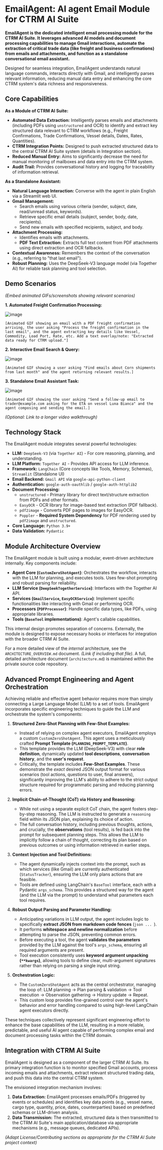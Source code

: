 # EmailAgent: AI agent Email Module for CTRM AI Suite

**EmailAgent is the dedicated intelligent email processing module for the CTRM AI Suite. It leverages advanced AI models and document processing capabilities to manage Gmail interactions, automate the extraction of critical trade data (like freight and business confirmations) from emails and attachments, and function as a standalone conversational email assistant.**

Designed for seamless integration, EmailAgent understands natural language commands, interacts directly with Gmail, and intelligently parses relevant information, reducing manual data entry and enhancing the core CTRM system's data richness and responsiveness.

## Core Capabilities

**As a Module of CTRM AI Suite:**

*   **Automated Data Extraction:** Intelligently parses emails and attachments (including PDFs using `unstructured` and OCR) to identify and extract key structured data relevant to CTRM workflows (e.g., Freight Confirmations, Trade Confirmations, Vessel details, Dates, Rates, Quantities).
*   **CTRM Integration Points:** Designed to push extracted structured data to the central CTRM AI Suite system (details in Integration section).
*   **Reduced Manual Entry:** Aims to significantly decrease the need for manual monitoring of mailboxes and data entry into the CTRM system.
*   **Audit Trail:** Provides conversational history and logging for traceability of information retrieval.

**As a Standalone Assistant:**

*   **Natural Language Interaction:** Converse with the agent in plain English via a Streamlit web UI.
*   **Gmail Management:**
    *   Search emails using various criteria (sender, subject, date, read/unread status, keywords).
    *   Retrieve specific email details (subject, sender, body, date, recipients).
    *   Send new emails with specified recipients, subject, and body.
*   **Attachment Processing:**
    *   Identifies emails with attachments.
    *   **PDF Text Extraction:** Extracts full text content from PDF attachments using direct extraction and OCR fallbacks.
*   **Contextual Awareness:** Remembers the context of the conversation (e.g., referring to "that last email").
*   **Robust Planning:** Uses the DeepSeek-V3 language model (via Together AI) for reliable task planning and tool selection.

## Demo Scenarios

*(Embed animated GIFs/screenshots showing relevant scenarios)*

**1. Automated Freight Confirmation Processing:**

![image](https://github.com/user-attachments/assets/baa2d881-4f49-4b99-bd97-e71b08e1220c)


`[Animated GIF showing an email with a PDF freight confirmation arriving, the user asking "Process the freight confirmation in the last email", and the agent extracting key details like Vessel, Commodity, Load Port, Rate, etc. Add a text overlay/note: "Extracted data ready for CTRM upload."]`

**2. Interactive Email Search & Query:**

![image](https://github.com/user-attachments/assets/2e199550-6ae1-42b6-ac37-fc6468412e13)


`[Animated GIF showing a user asking "Find emails about Corn shipments from last month" and the agent returning relevant results.]`

**3. Standalone Email Assistant Task:**

![image](https://github.com/user-attachments/assets/58c5ddae-7c3a-4aa6-9014-a58caa38d1cc)

`[Animated GIF showing the user asking "Send a follow-up email to trader@example.com asking for the ETA on vessel Luna Bianca" and the agent composing and sending the email.]`

*(Optional: Link to a longer video walkthrough)*

## Technology Stack

The EmailAgent module integrates several powerful technologies:

*   **LLM:** `DeepSeek-V3` (via `Together AI`) - For core reasoning, planning, and understanding.
*   **LLM Platform:** `Together AI` - Provides API access for LLM inference.
*   **Framework:** `LangChain` (Core concepts like Tools, Memory, Schemas), `Streamlit` (Standalone UI)
*   **Email Backend:** `Gmail API` via `google-api-python-client`
*   **Authentication:** `google-auth-oauthlib` / `google-auth-httplib2`
*   **Document Processing:**
    *   `unstructured` - Primary library for direct text/structure extraction from PDFs and other formats.
    *   `EasyOCR` - OCR library for image-based text extraction (PDF fallback).
    *   `pdf2image` - Converts PDF pages to images for EasyOCR.
    *   `Poppler` - **Required System Dependency** for PDF rendering used by `pdf2image` and `unstructured`.
*   **Core Language:** `Python 3.9+`
*   **Data Validation:** `Pydantic`

## Module Architecture Overview

The EmailAgent module is built using a modular, event-driven architecture internally. Key components include:

*   **Agent Core (`CustomZeroShotAgent`)**: Orchestrates the workflow, interacts with the LLM for planning, and executes tools. Uses few-shot prompting and robust parsing for reliability.
*   **LLM Service (`DeepSeekTogetherService`)**: Interfaces with the Together AI API.
*   **Services (`GmailService`, `EasyOCRService`)**: Implement specific functionalities like interacting with Gmail or performing OCR.
*   **Processors (`PDFProcessor`)**: Handle specific data types, like PDFs, using appropriate libraries.
*   **Tools (`BaseTool` implementations)**: Agent's callable capabilities.

This internal design promotes separation of concerns. Externally, the module is designed to expose necessary hooks or interfaces for integration with the broader CTRM AI Suite.

For a more detailed view of the *internal* architecture, see the `ARCHITECTURE_OVERVIEW.md` document. *(Link if including that file)*. A full, detailed architecture document (`architecture.md`) is maintained within the private source code repository.

## Advanced Prompt Engineering and Agent Orchestration

Achieving reliable and effective agent behavior requires more than simply connecting a Large Language Model (LLM) to a set of tools. EmailAgent incorporates specific engineering techniques to guide the LLM and orchestrate the system's components:

1.  **Structured Zero-Shot Planning with Few-Shot Examples:**
    *   Instead of relying on complex agent executors, EmailAgent employs a custom `CustomZeroShotAgent`. This agent uses a meticulously crafted **Prompt Template (`PLANNING_PROMPT_TEMPLATE`)**.
    *   This template provides the LLM (DeepSeek-V3) with clear **role definition**, dynamically updated **tool descriptions**, **conversation history**, and the **user's request**.
    *   Critically, the template includes **Few-Shot Examples**. These demonstrate the *exact* desired JSON output format for various scenarios (tool actions, questions to user, final answers), significantly improving the LLM's ability to adhere to the strict output structure required for programmatic parsing and reducing planning errors.

2.  **Implicit Chain-of-Thought (CoT) via History and Reasoning:**
    *   While not using a separate explicit CoT chain, the agent fosters step-by-step reasoning. The LLM is instructed to generate a `reasoning` field within its JSON plan, explaining its choice of action.
    *   The full conversation history, including previous thoughts, actions, and crucially, the **observations** (tool results), is fed back into the prompt for subsequent planning steps. This allows the LLM to implicitly follow a chain of thought, correcting its plan based on previous outcomes or using information retrieved in earlier steps.

3.  **Context Injection and Tool Definitions:**
    *   The agent dynamically injects context into the prompt, such as which services (like Gmail) are currently authenticated (`StatusTracker`), ensuring the LLM only plans actions that are feasible.
    *   Tools are defined using LangChain's `BaseTool` interface, each with a Pydantic `args_schema`. This provides a structured way for the agent (and the LLM via the prompt) to understand what parameters each tool requires.

4.  **Robust Output Parsing and Parameter Handling:**
    *   Anticipating variations in LLM output, the agent includes logic to specifically **extract JSON from markdown code fences** (```json ... ```).
    *   It performs **whitespace and newline normalization** before attempting to parse the JSON, preventing common errors.
    *   Before executing a tool, the agent **validates the parameters** provided by the LLM against the tool's `args_schema`, ensuring all required arguments are present.
    *   Tool execution consistently uses **keyword argument unpacking (`**kwargs`)**, allowing tools to define clear, multi-argument signatures rather than relying on parsing a single input string.

5.  **Orchestration Logic:**
    *   The `CustomZeroShotAgent` acts as the central orchestrator, managing the loop of: LLM planning -> Plan parsing & validation -> Tool execution -> Observation gathering -> History update -> Repeat.
    *   This custom loop provides fine-grained control over the agent's behavior and error handling compared to using high-level LangChain agent executors directly.

These techniques collectively represent significant engineering effort to enhance the base capabilities of the LLM, resulting in a more reliable, predictable, and useful AI agent capable of performing complex email and document processing tasks within the CTRM domain.

## Integration with CTRM AI Suite

EmailAgent is designed as a component of the larger CTRM AI Suite. Its primary integration function is to monitor specified Gmail accounts, process incoming emails and attachments, extract relevant structured trading data, and push this data into the central CTRM system.

The envisioned integration mechanism involves:

1.  **Data Extraction:** EmailAgent processes emails/PDFs (triggered by events or schedules) and identifies key data points (e.g., vessel name, cargo type, quantity, price, dates, counterparties) based on predefined schemas or LLM-driven analysis.
2.  **Data Transmission:** The extracted, structured data is then transmitted to the CTRM AI Suite's main application/database via appropriate mechanisms (e.g., message queues, dedicated APIs).

*(Adapt License/Contributing sections as appropriate for the CTRM AI Suite project context)*
